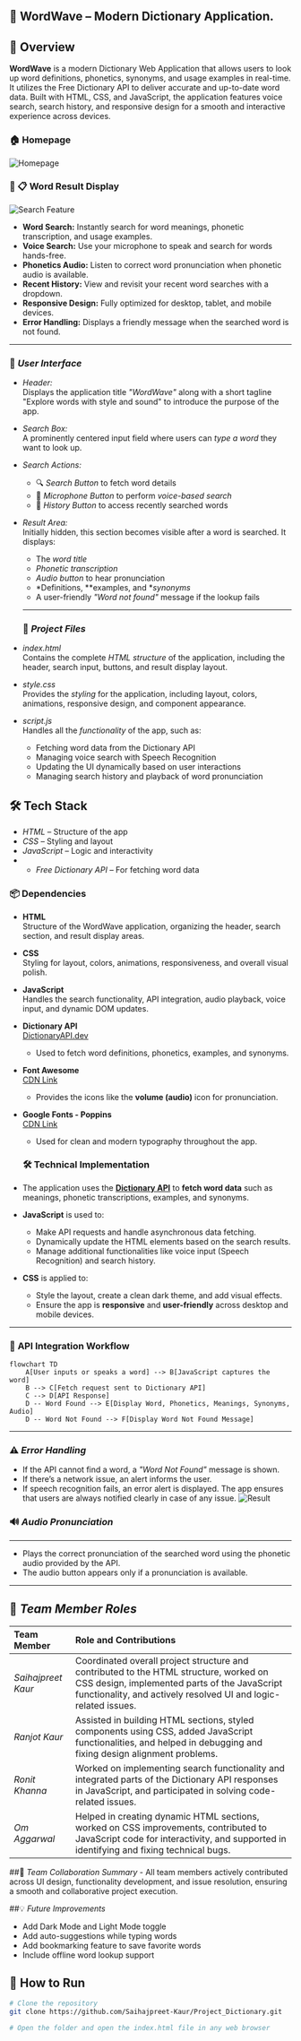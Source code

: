 ## 🌟 WordWave – Modern Dictionary Application.

## **📘 Overview**

**WordWave** is a modern Dictionary Web Application that allows users to look up word definitions, phonetics, synonyms, and usage examples in real-time. It utilizes the Free Dictionary API to deliver accurate and up-to-date word data. Built with HTML, CSS, and JavaScript, the application features voice search, search history, and responsive design for a smooth and interactive experience across devices.

### 🏠 Homepage
![Homepage](images/Image1.png)

### 🔎 📋 Word Result Display

![Search Feature](images/Image2.png)

- **Word Search:** Instantly search for word meanings, phonetic transcription, and usage examples.
- **Voice Search:** Use your microphone to speak and search for words hands-free.
- **Phonetics Audio:** Listen to correct word pronunciation when phonetic audio is available.
- **Recent History:** View and revisit your recent word searches with a dropdown.
- **Responsive Design:** Fully optimized for desktop, tablet, and mobile devices.
- **Error Handling:** Displays a friendly message when the searched word is not found.
---

### 🎨 *User Interface*

- *Header:*  
  Displays the application title *"WordWave"* along with a short tagline "Explore words with style and sound" to introduce the purpose of the app.

- *Search Box:*  
  A prominently centered input field where users can *type a word* they want to look up.

- *Search Actions:*  
  - 🔍 *Search Button* to fetch word details  
  - 🎤 *Microphone Button* to perform *voice-based search*  
  - 🔁 *History Button* to access recently searched words

- *Result Area:*  
  Initially hidden, this section becomes visible after a word is searched. It displays:
  - The *word title*
  - *Phonetic transcription*
  - *Audio button* to hear pronunciation
  - *Definitions, **examples, and **synonyms*
  - A user-friendly *"Word not found"* message if the lookup fails

  ---
  ### 📂 *Project Files*

- *index.html*  
  Contains the complete *HTML structure* of the application, including the header, search input, buttons, and result display layout.

- *style.css*  
  Provides the *styling* for the application, including layout, colors, animations, responsive design, and component appearance.

- *script.js*  
  Handles all the *functionality* of the app, such as:
  - Fetching word data from the Dictionary API
  - Managing voice search with Speech Recognition
  - Updating the UI dynamically based on user interactions
  - Managing search history and playback of word pronunciation
    
## 🛠 Tech Stack

- *HTML* – Structure of the app  
- *CSS* – Styling and layout  
- *JavaScript* – Logic and interactivity  
- - *Free Dictionary API* – For fetching word data

### 📦 **Dependencies**

- **HTML**  
  Structure of the WordWave application, organizing the header, search section, and result display areas.

- **CSS**  
  Styling for layout, colors, animations, responsiveness, and overall visual polish.

- **JavaScript**  
  Handles the search functionality, API integration, audio playback, voice input, and dynamic DOM updates.

- **Dictionary API**  
  [DictionaryAPI.dev](https://dictionaryapi.dev/)  
  - Used to fetch word definitions, phonetics, examples, and synonyms.

- **Font Awesome**  
  [CDN Link](https://cdnjs.cloudflare.com/ajax/libs/font-awesome/5.15.4/css/all.min.css)  
  - Provides the icons like the **volume (audio)** icon for pronunciation.

- **Google Fonts - Poppins**  
  [CDN Link](https://fonts.googleapis.com/css2?family=Poppins&display=swap)  
  - Used for clean and modern typography throughout the app.
 
    
  ### 🛠️ **Technical Implementation**

- The application uses the **[Dictionary API](https://dictionaryapi.dev/)** to **fetch word data** such as meanings, phonetic transcriptions, examples, and synonyms.

- **JavaScript** is used to:
  - Make API requests and handle asynchronous data fetching.
  - Dynamically update the HTML elements based on the search results.
  - Manage additional functionalities like voice input (Speech Recognition) and search history.

- **CSS** is applied to:
  - Style the layout, create a clean dark theme, and add visual effects.
  - Ensure the app is **responsive** and **user-friendly** across desktop and mobile devices.
---
### 🔄 **API Integration Workflow**

```mermaid
flowchart TD
    A[User inputs or speaks a word] --> B[JavaScript captures the word]
    B --> C[Fetch request sent to Dictionary API]
    C --> D[API Response]
    D -- Word Found --> E[Display Word, Phonetics, Meanings, Synonyms, Audio]
    D -- Word Not Found --> F[Display Word Not Found Message]
```
---
### ⚠️ *Error Handling*

- If the API cannot find a word, a *"Word Not Found"* message is shown.
- If there’s a network issue, an alert informs the user.
- If speech recognition fails, an error alert is displayed.
  The app ensures that users are always notified clearly in case of any issue.
![Result](images/Image3.png)
### 🔊 *Audio Pronunciation*
----
- Plays the correct pronunciation of the searched word using the phonetic audio provided by the API.
- The audio button appears only if a pronunciation is available.
---
   
## 👥 *Team Member Roles*

| Team Member           | Role and Contributions |
|:----------------------|:------------------------|
| *Saihajpreet Kaur*   | Coordinated overall project structure and contributed to the HTML structure, worked on CSS design, implemented parts of the JavaScript functionality, and actively resolved UI and logic-related issues. |
| *Ranjot Kaur*        | Assisted in building HTML sections, styled components using CSS, added JavaScript functionalities, and helped in debugging and fixing design alignment problems. |
| *Ronit Khanna*       | Worked on implementing search functionality and integrated parts of the Dictionary API responses in JavaScript, and participated in solving code-related issues. |
| *Om Aggarwal*        | Helped in creating dynamic HTML sections, worked on CSS improvements, contributed to JavaScript code for interactivity, and supported in identifying and fixing technical bugs. |

##👥 *Team Collaboration Summary* - 
All team members actively contributed across UI design, functionality development, and issue resolution, ensuring a smooth and collaborative project execution.

##💡 *Future Improvements*

- Add Dark Mode and Light Mode toggle
- Add auto-suggestions while typing words
- Add bookmarking feature to save favorite words
- Include offline word lookup support

## 🚀 How to Run

```bash
# Clone the repository
git clone https://github.com/Saihajpreet-Kaur/Project_Dictionary.git

# Open the folder and open the index.html file in any web browser

